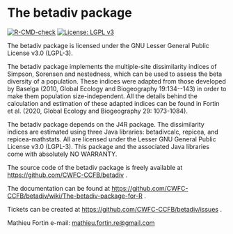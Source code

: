 The betadiv package
===============

<!-- badges: start -->
[![R-CMD-check](https://github.com/CWFC-CCFB/betadiv/actions/workflows/R-CMD-check.yaml/badge.svg)](https://github.com/CWFC-CCFB/betadiv/actions/workflows/R-CMD-check.yaml)
[![License: LGPL v3](https://img.shields.io/badge/License-LGPL_v3-blue.svg)](https://www.gnu.org/licenses/lgpl-3.0)
<!-- badges: end -->

The betadiv package is licensed under the GNU Lesser General Public License v3.0 (LGPL-3).

The betadiv package implements the multiple-site dissimilarity indices of Simpson, Sorensen 
and nestedness, which can be used to assess the beta diversity of a population. 
These indices were adapted from those developed by Baselga (2010, Global Ecology 
and Biogeography 19:134--143) in order to make them population size-independent. 
All the details behind the calculation and estimation of these adapted indices
can be found in Fortin et al. (2020, Global Ecology and Biogeography 29: 1073-1084). 

The betadiv package depends on the J4R package. The dissimilarity indices are estimated 
using three Java libraries: betadivcalc, repicea, and repicea-mathstats. All are licensed 
under the Lesser GNU General Public License v3.0 (LGPL-3). This package and the associated 
Java libraries come with absolutely NO WARRANTY.

The source code of the betadiv package is freely available at https://github.com/CWFC-CCFB/betadiv .

The documentation can be found at https://github.com/CWFC-CCFB/betadiv/wiki/The-betadiv-package-for-R .

Tickets can be created at https://github.com/CWFC-CCFB/betadiv/issues .

Mathieu Fortin
e-mail: mathieu.fortin.re@gmail.com
